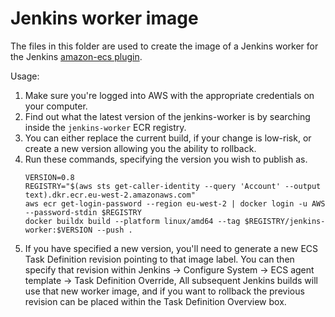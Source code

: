 # Jenkins worker image

The files in this folder are used to create the image of a Jenkins worker for the Jenkins [amazon-ecs plugin].

[amazon-ecs plugin]: https://wiki.jenkins.io/display/JENKINS/Amazon+EC2+Container+Service+Plugin

Usage:
1. Make sure you're logged into AWS with the appropriate credentials on your computer.
2. Find out what the latest version of the jenkins-worker is by searching inside the `jenkins-worker` ECR registry.
3. You can either replace the current build, if your change is low-risk, or create a new version allowing you
   the ability to rollback.
4. Run these commands, specifying the version you wish to publish as.
   ```shell
   VERSION=0.8
   REGISTRY="$(aws sts get-caller-identity --query 'Account' --output text).dkr.ecr.eu-west-2.amazonaws.com"
   aws ecr get-login-password --region eu-west-2 | docker login -u AWS --password-stdin $REGISTRY
   docker buildx build --platform linux/amd64 --tag $REGISTRY/jenkins-worker:$VERSION --push .
   ```
5. If you have specified a new version, you'll need to generate a new ECS Task Definition revision pointing to 
   that image label.
   You can then specify that revision within Jenkins -> Configure System -> ECS agent template -> Task Definition Override,
   All subsequent Jenkins builds will use that new worker image, and if you want to rollback the previous revision
   can be placed within the Task Definition Overview box.